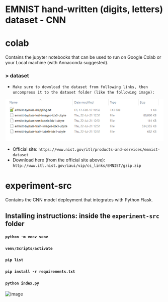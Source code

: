 # EMNIST hand-written (digits, letters) dataset - CNN

# colab
Contains the jupyter notebooks that can be used to run on Google Colab or your Local machine (with Annaconda suggested).

### > dataset
- ```Make sure to download the dataset from following links, then uncompress it to the dataset folder (like the following image):```

![](https://github.com/iceStorm/httttm2-cnn-emnist-experiment/blob/master/colab/dataset/make_sure_to_download_these_files.png)

- Official site: ```https://www.nist.gov/itl/products-and-services/emnist-dataset```
- Download here (from the official site above): ```http://www.itl.nist.gov/iaui/vip/cs_links/EMNIST/gzip.zip```


# experiment-src
Contains the CNN model deployment that integrates with Python Flask.

## Installing instructions: inside the ```experiment-src``` folder
#### ```python -m venv venv ```
#### ```venv/Scripts/activate```
#### ```pip list```
#### ```pip install -r requirements.txt```
#### ```python index.py```

![image](https://user-images.githubusercontent.com/57426442/126603216-60714900-3665-4fd4-b2b0-25707ee0e9bb.png)
